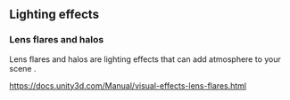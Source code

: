 ## Lighting effects

### Lens flares and halos
Lens flares and halos are lighting effects that can add atmosphere to your scene
.

https://docs.unity3d.com/Manual/visual-effects-lens-flares.html

